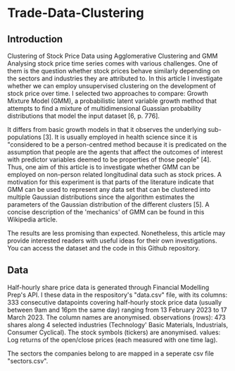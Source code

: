 # Trade-Data-Clustering

## Introduction

Clustering of Stock Price Data using Agglomerative Clustering and GMM
Analysing stock price time series comes with various challenges. One of them is the question whether stock prices behave similarly depending on the sectors and industries they are attributed to.
In this article I investigate whether we can employ unsupervised clustering on the development of stock price over time. I selected two approaches to compare:
Growth Mixture Model (GMM), a probabilistic latent variable growth method that attempts to find a mixture of multidimensional Guassian probability distributions that model the input dataset [6, p. 776].

It differs from basic growth models in that it observes the underlying sub-populations [3]. It is usually employed in health science since it is "considered to be a person-centred method because it is predicated on the assumption that people are the agents that affect the outcomes of interest with predictor variables deemed to be properties of those people" [4]. Thus, one aim of this article is to investigate whether GMM can be employed on non-person related longitudinal data such as stock prices. A motivation for this experiment is that parts of the literature indicate that GMM can be used to represent any data set that can be clustered into multiple Gaussian distributions since the algorithm estimates the parameters of the Gaussian distribution of the different clusters [5].
A concise description of the 'mechanics' of GMM can be found in this Wikipedia article.

The results are less promising than expected. Nonetheless, this article may provide interested readers with useful ideas for their own investigations.
You can access the dataset and the code in this Github repository. 

## Data 
Half-hourly share price data is generated through Financial Modelling Prep's API. I these data in the respository's "data.csv" file, with its
columns: 333 consecutive datapoints covering half-hourly stock price data (usually between 9am and 16pm the same day) ranging from 13 February 2023 to 17 March 2023. The column names are anonymised.
observations (rows): 473 shares along 4 selected industries (Technology' Basic Materials, Industrials, Consumer Cyclical). The stock symbols (tickers) are anonymised.
values: Log returns of the open/close prices (each measured with one time lag).

The sectors the companies belong to are mapped in a seperate csv file "sectors.csv".